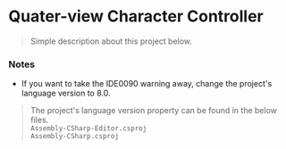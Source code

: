 # Quater-view Character Controller

> Simple description about this project below.

### Notes

- If you want to take the IDE0090 warning away, change the project's language version to 8.0.
> The project's language version property can be found in the below files.  
> `Assembly-CSharp-Editor.csproj`  
> `Assembly-CSharp.csproj`